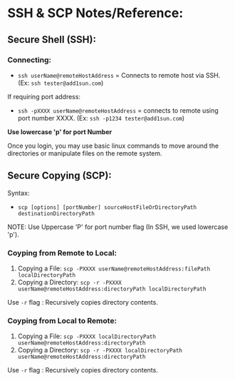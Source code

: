 # SSH & SCP Notes/Reference:

## Secure Shell (SSH):

### Connecting:

- `ssh userName@remoteHostAddress` = Connects to remote host via SSH. (Ex: `ssh tester@add1sun.com`)

If requiring port address:
- `ssh -pXXXX userName@remoteHostAddress` = connects to remote using port number XXXX. (Ex: `ssh -p1234 tester@add1sun.com`)

**Use lowercase 'p' for port Number**

Once you login, you may use basic linux commands to move around the directories or manipulate files on the remote system.

## Secure Copying (SCP):

Syntax:
- `scp [options] [portNumber] sourceHostFileOrDirectoryPath destinationDirectoryPath`

NOTE: Use Uppercase 'P' for port number flag (In SSH, we used lowercase 'p').

### Coyping from Remote to Local:

1. Copying a File: `scp -PXXXX userName@remoteHostAddress:filePath localDirectoryPath`
2. Copying a Directory: `scp -r -PXXXX userName@remoteHostAddress:directoryPath localDirectoryPath`

Use `-r` flag : Recursively copies directory contents.

### Coyping from Local to Remote:

1. Copying a File: `scp -PXXXX localDirectoryPath userName@remoteHostAddress:directoryPath`
2. Copying a Directory: `scp -r -PXXXX localDirectoryPath userName@remoteHostAddress:directoryPath`

Use `-r` flag : Recursively copies directory contents.
